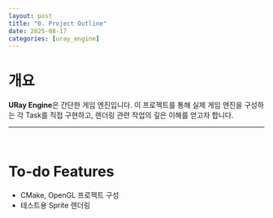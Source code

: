 ```yaml
---
layout: post
title: "0. Project Outline"
date: 2025-08-17
categories: [uray_engine]
---
```


# 개요

**URay Engine**은 간단한 게임 엔진입니다. 이 프로젝트를 통해 실제 게임 엔진을 구성하는 각 Task를 직접 구현하고, 렌더링 관련 작업의 깊은 이해를 얻고자 합니다.

---
<br>

# To-do Features

- CMake, OpenGL 프로젝트 구성
- 테스트용 Sprite 렌더링